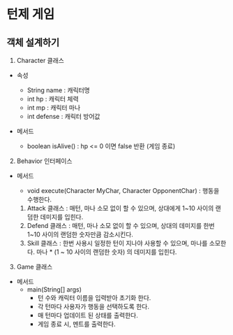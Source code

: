 # 턴제 게임

## 객체 설계하기
1. Character 클래스
- 속성
  - String name : 캐릭터명
  - int hp : 캐릭터 체력
  - int mp : 캐릭터 마나
  - int defense : 캐릭터 방어값

- 메서드
  - boolean isAlive() : hp <= 0 이면 false 반환 (게임 종료)

2. Behavior 인터페이스 
- 메서드
  - void execute(Character MyChar, Character OpponentChar) :  행동을 수행한다.

  1. Attack 클래스 : 매턴, 마나 소모 없이 할 수 있으며, 상대에게 1~10 사이의 랜덤한 데미지를 입힌다.
  2. Defend 클래스 : 매턴, 마나 소모 없이 할 수 있으며, 상대의 데미지를 한번 1~10 사이의 랜덤한 숫자만큼 감소시킨다.
  3. Skill 클래스  : 한번 사용시 일정한 턴이 지나야 사용할 수 있으며, 마나를 소모한다. 마나 * (1 ~ 10 사이의 랜덤한 숫자) 의 데미지를 입힌다.

3. Game 클래스
- 메서드
  - main(String[] args)
    - 턴 수와 캐릭터 이름을 입력받아 초기화 한다.
    - 각 턴마다 사용자가 행동을 선택하도록 한다.
    - 매 턴마다 업데이트 된 상태를 출력한다.
    - 게임 종료 시, 멘트를 출력한다.
